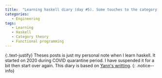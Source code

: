 ```yaml
---
title:  "Learning haskell diary (day #5). Some touches to the category theory"
categories:
   - Engineering
tags:
   - Learning
   - Haskell
   - Category theory
   - Functional programming
---
```


{:.text-justify}
Theses posts is just my personal note when I learn haskell. It started on 2020 during COVID quarantine period. I have suspended it for a bit then start over again. This diary is based on [Yann's writting](https://yannesposito.com/Scratch/en/blog/Haskell-the-Hard-Way/#navigation).
{: .notice--info}
